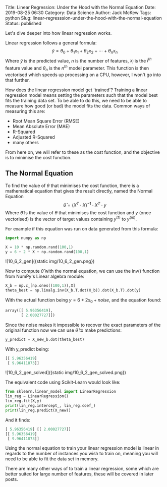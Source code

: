 Title: Linear Regression: Under the Hood with the Normal Equation
Date: 2019-08-25 06:30
Category: Data Science
Author: Jack McKew
Tags: python
Slug: linear-regresssion-under-the-hood-with-the-normal-equation
Status: published

Let's dive deeper into how linear regression works.

Linear regression follows a general formula:
$$
\hat{y} = \theta_0 + \theta_1x_1 + \theta_2x_2 + \cdots + \theta_nx_n
$$
Where $\hat{y}$ is the predicted value, $n$ is the number of features, $x_i$ is the $i^{th}$ feature value and $\theta_n$ is the $n^{th}$ model parameter. This function is then vectorised which speeds up processing on a CPU, however, I won't go into that further.

How does the linear regression model get 'trained'? Training a linear regression model means setting the parameters such that the model best fits the training data set. To be able to do this, we need to be able to measure how good (or bad) the model fits the data. Common ways of measuring this are:

- Root Mean Square Error (RMSE)
- Mean Absolute Error (MAE)
- R-Squared
- Adjusted R-Squared
- many others

From here on, we will refer to these as the cost function, and the objective is to minimise the cost function.

## The Normal Equation

To find the value of $\theta$ that minimises the cost function, there is a mathematical equation that gives the result directly, named the Normal Equation
$$
\hat{\theta} = (X^T \cdot X)^{-1}\cdot X^T \cdot y
$$
Where $\hat{\theta}$ is the value of $\theta$ that minimises the cost function and $y$ (once vectorised) is the vector of target values containing $y^{(1)}$ to $y^{(m)}$. 

For example if this equation was run on data generated from this formula:

```python
import numpy as np

X = 10 * np.random.rand(100,1)
y = 6 + 2 * X + np.random.rand(100,1)
```

![10_6_2_gen]({static img/10_6_2_gen.png})

Now to compute $\hat{\theta}$ with the normal equation, we can use the inv() function from NumPy's Linear algebra module:

```python
X_b = np.c_[np.ones((100,1)),X]
theta_best = np.linalg.inv(X_b.T.dot(X_b)).dot(X_b.T).dot(y)
```

With the actual function being $y = 6 + 2x_0 + noise$, and the equation found:

```python
array([[ 5.96356419],
       [ 2.00027727]])
```

Since the noise makes it impossible to recover the exact parameters of the original function now we can use $\hat{\theta}$ to make predictions:

```python
y_predict = X_new_b.dot(theta_best)
```

With y_predict being:

```python
[[ 5.96356419]
 [ 9.96411873]]
```

![10_6_2_gen_solved]({static img/10_6_2_gen_solved.png})

The equivalent code using Scikit-Learn would look like:

```python
from sklearn.linear_model import LinearRegression
lin_reg = LinearRegression()
lin_reg.fit(X,y)
print(lin_reg.intercept_, lin_reg.coef_)
print(lin_reg.predict(X_new))
```

And it finds:

```python
[ 5.96356419] [[ 2.00027727]]
[[ 5.96356419]
 [ 9.96411873]]
```

Using the normal equation to train your linear regression model is linear in regards to the number of instances you wish to train on, meaning you will need to be able to fit the data set in memory.

There are many other ways of to train a linear regression, some which are better suited for large number of features, these will be covered in later posts.